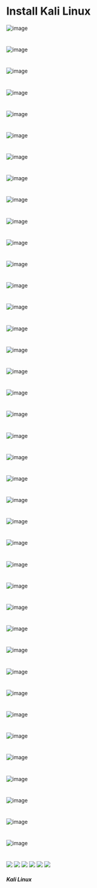 # Install Kali Linux
![image](https://github.com/JhonnFy/How-to-install-Kali-Linux/assets/97255802/f40fd27c-166a-4ce2-bb75-110112f0776c)
#
![image](https://github.com/JhonnFy/How-to-install-Kali-Linux/assets/97255802/0e475f26-abcd-4a94-b639-3a61e545caee)
#
![image](https://github.com/JhonnFy/How-to-install-Kali-Linux/assets/97255802/ee58175b-07db-4861-8858-ed4f644fbc63)
#
![image](https://github.com/JhonnFy/How-to-install-Kali-Linux/assets/97255802/f352a080-3809-42f1-8b6c-b0e0d101e412)
#
![image](https://github.com/JhonnFy/How-to-install-Kali-Linux/assets/97255802/7d2102ce-4f0f-4adf-a6ed-4c5d88ea9d47)
#
![image](https://github.com/JhonnFy/How-to-install-Kali-Linux/assets/97255802/6016a18e-0d0f-4634-8950-3a16e491df32)
#
![image](https://github.com/JhonnFy/How-to-install-Kali-Linux/assets/97255802/73991d92-6bea-43d2-9c1d-472cfc6eac96)
#
![image](https://github.com/JhonnFy/How-to-install-Kali-Linux/assets/97255802/ea73240b-9c8c-4fec-9fa0-524ebac5182f)
#
![image](https://github.com/JhonnFy/How-to-install-Kali-Linux/assets/97255802/ce8a885b-b302-4b50-af3b-80d9617392c4)
#
![image](https://github.com/JhonnFy/How-to-install-Kali-Linux/assets/97255802/c9cf7e1c-a372-460c-bce1-e89401ea1a6b)
#
![image](https://github.com/JhonnFy/How-to-install-Kali-Linux/assets/97255802/7a5a35a1-9970-46f2-9efe-292820ced346)
#
![image](https://github.com/JhonnFy/How-to-install-Kali-Linux/assets/97255802/add007f1-44ba-427c-ac2c-cec5376cb909)
#
![image](https://github.com/JhonnFy/How-to-install-Kali-Linux/assets/97255802/f1316240-7148-43aa-8801-396537c193a4)
#
![image](https://github.com/JhonnFy/How-to-install-Kali-Linux/assets/97255802/b9efce72-bf55-4ef8-8026-f4a705f21f2f)
#
![image](https://github.com/JhonnFy/How-to-install-Kali-Linux/assets/97255802/fb43b0e9-5f6d-4606-afb4-c1d497d6c5a7)
#
![image](https://github.com/JhonnFy/How-to-install-Kali-Linux/assets/97255802/3bf81f0f-27a8-46e6-8ea1-3cc34911bf2a)
#
![image](https://github.com/JhonnFy/How-to-install-Kali-Linux/assets/97255802/b51a3231-09a6-48aa-981a-5471e19650bf)
#
![image](https://github.com/JhonnFy/How-to-install-Kali-Linux/assets/97255802/abb154f7-e7b5-4a85-a122-22aaddb11d2a)
#
![image](https://github.com/JhonnFy/How-to-install-Kali-Linux/assets/97255802/ffbc4aa7-f1c3-4e8f-80c3-c6bb244adc38)
#
![image](https://github.com/JhonnFy/How-to-install-Kali-Linux/assets/97255802/d652d34d-3335-4f42-adf8-f7dcd855f8cb)
#
![image](https://github.com/JhonnFy/How-to-install-Kali-Linux/assets/97255802/163831a7-31ac-4373-bb21-6b51d53b17d3)
#
![image](https://github.com/JhonnFy/How-to-install-Kali-Linux/assets/97255802/1c28c668-2ade-450c-ac91-c0c32cfdd033)
#
![image](https://github.com/JhonnFy/How-to-install-Kali-Linux/assets/97255802/cb63152c-8ee6-4318-8a84-92ae4af20482)
#
![image](https://github.com/JhonnFy/How-to-install-Kali-Linux/assets/97255802/34c22368-17ba-47f5-ae7c-adbac66e9e05)
#
![image](https://github.com/JhonnFy/How-to-install-Kali-Linux/assets/97255802/07cf0b6e-5ed1-4d96-8c49-5550a4a9c810)
#
![image](https://github.com/JhonnFy/How-to-install-Kali-Linux/assets/97255802/6b65c2ca-90ce-478c-81ef-418ca8ea9b3f)
#
![image](https://github.com/JhonnFy/How-to-install-Kali-Linux/assets/97255802/c0a9a5a1-8d44-424f-8133-2d91812116f0)
#
![image](https://github.com/JhonnFy/How-to-install-Kali-Linux/assets/97255802/b5159c8f-be0b-430a-a065-0af23b64ea3e)
#
![image](https://github.com/JhonnFy/How-to-install-Kali-Linux/assets/97255802/a77f8ac5-b5c9-48b2-861c-bf4a233c7ec0)
#
![image](https://github.com/JhonnFy/How-to-install-Kali-Linux/assets/97255802/4485238d-28f0-46e9-8e1b-0d3044d46959)
#
![image](https://github.com/JhonnFy/How-to-install-Kali-Linux/assets/97255802/fbf8a656-8fba-45a4-a874-816792656f94)
#
![image](https://github.com/JhonnFy/How-to-install-Kali-Linux/assets/97255802/a06ee54b-a967-4c49-9ad1-1ab571833c9a)
#
![image](https://github.com/JhonnFy/How-to-install-Kali-Linux/assets/97255802/eb644eb9-6e7b-4f88-b996-c7aab00b8d8d)
#
![image](https://github.com/JhonnFy/How-to-install-Kali-Linux/assets/97255802/9d5c045e-5524-4ba1-a7f5-c1ff7c5a77cc)
#
![image](https://github.com/JhonnFy/How-to-install-Kali-Linux/assets/97255802/503b69aa-bccc-40ab-8916-a3886caf12f3)
#
![image](https://github.com/JhonnFy/How-to-install-Kali-Linux/assets/97255802/38c75bac-5578-44f1-9a5d-1a3a2615b03d)
#
![image](https://github.com/JhonnFy/How-to-install-Kali-Linux/assets/97255802/9ed310cc-b083-46b5-af66-e6bf460b7aae)
#
![image](https://github.com/JhonnFy/How-to-install-Kali-Linux/assets/97255802/41fa9d0a-1e7f-475d-97a8-d7a0a35f0b74)
#
![image](https://github.com/JhonnFy/How-to-install-Kali-Linux/assets/97255802/cc872ebb-e7dd-4532-9d0a-81d2a0f7a664)
#
![](https://img.shields.io/github/stars/pandao/editor.md.svg) ![](https://img.shields.io/github/forks/pandao/editor.md.svg) ![](https://img.shields.io/github/tag/pandao/editor.md.svg) ![](https://img.shields.io/github/release/pandao/editor.md.svg) ![](https://img.shields.io/github/issues/pandao/editor.md.svg) ![](https://img.shields.io/bower/v/editor.md.svg)

##### Kali Linux
